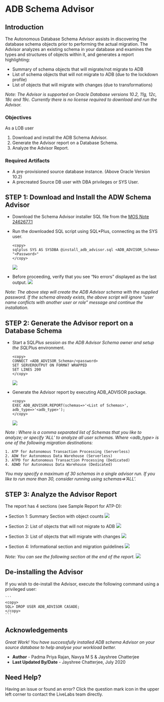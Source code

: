 # ADB Schema Advisor
## Introduction
The Autonomous Database Schema Advisor assists in discovering the database schema objects prior to performing the actual migration. The Advisor analyzes an existing schema in your database and examines the types and structures of objects within it, and generates a report highlighting: 
- Summary of schema objects that will migrate/not migrate to ADB
- List of schema objects that will not migrate to ADB (due to the lockdown profile)
- List of objects that will migrate with changes (due to transformations)

*Note: The Advisor is supported on Oracle Database versions 10.2, 11g, 12c, 18c and 19c. Currently there is no license required to download and run the Advisor.*

### Objectives

As a LOB user
1. Download and install the ADB Schema Advisor.
2. Generate the Advisor report on a Database Schema.
3. Analyze the Advisor Report.

### Required Artifacts

- A pre-provisioned source database instance. (Above Oracle Version 10.2)
- A precreated Source DB user with DBA privileges or SYS User.

## STEP 1: Download and Install the ADW Schema Advisor

- Download the Schema Advisor installer SQL file from the [MOS Note 2462677.1](https://support.oracle.com/epmos/faces/DocumentDisplay?_afrLoop=277447597426018&parent=EXTERNAL_SEARCH&sourceId=BULLETIN&id=2462677.1&_afrWindowMode=0&_adf.ctrl-state=14ax6bm2am_4)

- Run the downloaded SQL script using SQL*Plus, connecting as the SYS user.

    ```
    <copy>
    sqlplus SYS AS SYSDBA @install_adb_advisor.sql <ADB_ADVISOR_Schema> "<Password>"
    </copy>
    ```
  ![](./images/Img1.png " ") 
  
- Before proceeding, verify that you see “No errors” displayed as the last output.
  ![](./images/Img2.jpg " ") 

*Note: The above step will create the ADB Advisor schema with the supplied password. If the schema already exists, the above script will ignore “user name conflicts with another user or role” message and continue the installation.*
  
## STEP 2: Generate the Advisor report on a Database Schema

- Start a SQL*Plus session as the ADB Advisor Schema owner and setup the SQL*Plus environment.

    ```
    <copy>
    CONNECT <ADB_ADVISOR_Schema>/<password>
    SET SERVEROUTPUT ON FORMAT WRAPPED
    SET LINES 200
    </copy>
    ```
  ![](./images/Img3.jpg " ") 
  
- Generate the Advisor report by executing ADB_ADVISOR package.

    ```
    <copy>
    EXEC ADB_ADVISOR.REPORT(schemas=>'<List of Schemas>', adb_type=>'<adb_type>');
    </copy>
    ```
  ![](./images/Img4.jpg " ") 
  
*Note : Where <List of Schemas> is a comma separated list of Schemas that you like to analyze; or specify ‘ALL’ to analyze all user schemas.
Where <adb_type> is one of the following migration destinations:*
    
    1. ATP for Autonomous Transaction Processing (Serverless)
    2. ADW for Autonomous Data Warehouse (Serverless)
    3. ATPD for Autonomous Transaction Processing (Dedicated)
    4. ADWD for Autonomous Data Warehouse (Dedicated)
    
*You may specify a maximum of 30 schemas in a single advisor run. If you like to run more than 30, consider running using schemas=>’ALL’.*
    
## STEP 3: Analyze the Advisor Report

The report has 4 sections (see Sample Report for ATP-D): 

 • Section 1: Summary Section with object counts 
  ![](./images/Img5.jpg " ") 
  
 • Section 2: List of objects that will not migrate to ADB 
  ![](./images/Img6.jpg " ") 
  
 • Section 3: List of objects that will migrate with changes
  ![](./images/Img7.jpg " ") 
  
 • Section 4: Informational section and migration guidelines
  ![](./images/Img8.jpg " ") 

*Note: You can see the following section at the end of the report.*
  ![](./images/Img9.jpg " ")
  
## De-installing the Advisor 
If you wish to de-install the Advisor, execute the following command using a privileged user: 

    ```
    <copy>
    SQL> DROP USER ADB_ADVISOR CASADE;
    </copy>
    ```

## Acknowledgements

*Great Work! You have successfully installed ADB schema Advisor on your source database to help analyse your workload better.*

- **Author** - Padma Priya Rajan, Navya M S & Jayshree Chatterjee
- **Last Updated By/Date** - Jayshree Chatterjee, July 2020


## Need Help?  
Having an issue or found an error?  Click the question mark icon in the upper left corner to contact the LiveLabs team directly.
